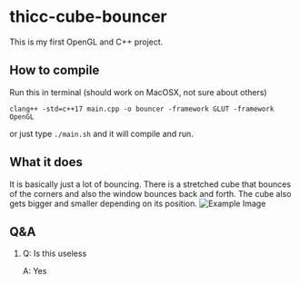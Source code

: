 # thicc-cube-bouncer
This is my first OpenGL and C++ project. 

## How to compile
Run this in terminal (should work on MacOSX, not sure about others)

`clang++ -std=c++17 main.cpp -o bouncer -framework GLUT -framework OpenGL`

or just type `./main.sh` and it will compile and run.

## What it does
It is basically just a lot of bouncing. There is a stretched cube that bounces of the corners and also the window bounces back and forth. The cube also gets bigger and smaller depending on its position. 
![Example Image](https://cdn.discordapp.com/attachments/642473631007637514/773446012768747570/Screen_Shot_2020-11-03_at_11.17.13_PM.png)

## Q&A
1. Q: Is this useless

   A: Yes
